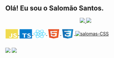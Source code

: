 ## Olá! Eu sou o Salomão Santos.

<div align="center">
  <a href="https://github.com/Salomao-will">
  <img height="180em" src="https://github-readme-stats.vercel.app/api?username=Salomao-will&show_icons=true&theme=dracula&include_all_commits=true&count_private=true"/>
  <img height="180em" src="https://github-readme-stats.vercel.app/api/top-langs/?username=Salomao-will&layout=compact&langs_count=7&theme=dracula"/>
</div>
<div style="display: inline_block"><br>
  <img align="center" alt="salomas-Js" height="30" width="40" src="https://raw.githubusercontent.com/devicons/devicon/master/icons/javascript/javascript-plain.svg">
  <img align="center" alt="salomas-Ts" height="30" width="40" src="https://raw.githubusercontent.com/devicons/devicon/master/icons/typescript/typescript-plain.svg">
  <img align="center" alt="salomas-React" height="30" width="40" src="https://raw.githubusercontent.com/devicons/devicon/master/icons/react/react-original.svg">
  <img align="center" alt="salomas-HTML" height="30" width="40" src="https://raw.githubusercontent.com/devicons/devicon/master/icons/html5/html5-original.svg">
  <img align="center" alt="salomas-CSS" height="30" width="40" src="https://raw.githubusercontent.com/devicons/devicon/master/icons/css3/css3-original.svg">
  <img align="center" alt="salomas-CSS" height="30" width="40" src="https://cdn.jsdelivr.net/gh/devicons/devicon/icons/sass/sass-original.svg" />
         
</div>
  
  ##
  
 <div> 
  <a href="https://instagram.com/salomaswill" target="_blank"><img src="https://img.shields.io/badge/-Instagram-%23E4405F?style=for-the-badge&logo=instagram&logoColor=white" target="_blank"></a>
  <a href="https://www.linkedin.com/in/salomão-santos-8641411a0" target="_blank"><img src="https://img.shields.io/badge/-LinkedIn-%230077B5?style=for-the-badge&logo=linkedin&logoColor=white" target="_blank"></a> 
</div>
